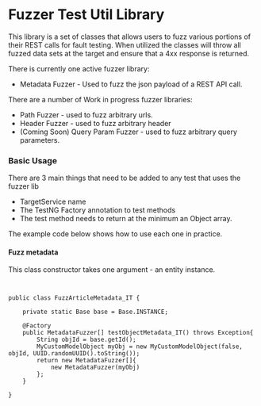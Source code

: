 # Fuzzer Test Util Library

This library is a set of classes that allows users to fuzz various portions of their REST calls for fault testing.  When utilized the classes will throw all fuzzed data sets at the target and ensure that a 4xx response is returned.

There is currently one active fuzzer library:

- Metadata Fuzzer - Used to fuzz the json payload of a REST API call.

There are a number of Work in progress fuzzer libraries: 
- Path Fuzzer - used to fuzz arbitrary urls.
- Header Fuzzer - used to fuzz arbitrary header
- (Coming Soon) Query Param Fuzzer - used to fuzz arbitrary query parameters.

### Basic Usage

There are 3 main things that need to be added to any test that uses the fuzzer lib

* TargetService name
* The TestNG Factory annotation to test methods
* The test method needs to return at the minimum an Object array.  

The example code below shows how to use each one in practice.


#### Fuzz metadata

This class constructor takes one argument - an entity instance.

```


public class FuzzArticleMetadata_IT {

    private static Base base = Base.INSTANCE;

    @Factory
    public MetadataFuzzer[] testObjectMetadata_IT() throws Exception{
        String objId = base.getId();
        MyCustomModelObject myObj = new MyCustomModelObject(false, objId, UUID.randomUUID().toString());
        return new MetadataFuzzer[]{
            new MetadataFuzzer(myObj)
        };
    }

}

```

